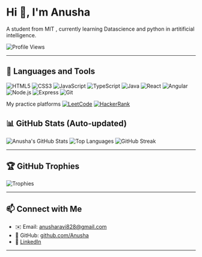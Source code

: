 # Hi 👋, I'm Anusha

A student from MIT , currently learning Datascience and python in artitificial intelligence.

![Profile Views](https://komarev.com/ghpvc/?username=Anusharavi05&label=Profile%20views&color=0e75b6&style=flat)

---

## 🔧 Languages and Tools

![HTML5](https://img.shields.io/badge/HTML5-E34F26?style=flat-square&logo=html5&logoColor=white)
![CSS3](https://img.shields.io/badge/CSS3-1572B6?style=flat-square&logo=css3&logoColor=white)
![JavaScript](https://img.shields.io/badge/JavaScript-F7DF1E?style=flat-square&logo=javascript&logoColor=black)
![TypeScript](https://img.shields.io/badge/TypeScript-3178C6?style=flat-square&logo=typescript&logoColor=white)
![Java](https://img.shields.io/badge/Java-007396?style=flat-square&logo=java&logoColor=white)
![React](https://img.shields.io/badge/React-20232A?style=flat-square&logo=react&logoColor=61DAFB)
![Angular](https://img.shields.io/badge/Angular-DD0031?style=flat-square&logo=angular&logoColor=white)
![Node.js](https://img.shields.io/badge/Node.js-339933?style=flat-square&logo=nodedotjs&logoColor=white)
![Express](https://img.shields.io/badge/Express.js-000000?style=flat-square&logo=express&logoColor=white)
![Git](https://img.shields.io/badge/Git-F05032?style=flat-square&logo=git&logoColor=white)

My practice platforms
[![LeetCode](https://img.shields.io/badge/LeetCode-FFA116?style=flat-square&logo=leetcode&logoColor=black)](https://leetcode.com/anusha_ravi)
[![HackerRank](https://img.shields.io/badge/HackerRank-2EC866?style=flat-square&logo=HackerRank&logoColor=white)](https://www.hackerrank.com/profile/anusharavi_828)






## 📊 GitHub Stats (Auto-updated)

![Anusha's GitHub Stats](https://github-readme-stats.vercel.app/api?username=Anusharavi05&show_icons=true&theme=default&count_private=true)
![Top Languages](https://github-readme-stats.vercel.app/api/top-langs/?username=Anusharavi05&layout=compact&theme=default)
![GitHub Streak](https://streak-stats.demolab.com/?user=Anusharavi05&theme=default)

---

## 🏆 GitHub Trophies

![Trophies](https://github-profile-trophy.vercel.app/?username=Anusharavi05&theme=flat&column=7)

---

## 📫 Connect with Me

- ✉️ Email: [anusharavi828@gmail.com](mailto:anusha828@gmail.com)
- 💼 GitHub: [github.com/Anusha](https://github.com/Anusharavi05)
- 💼 [LinkedIn](https://www.linkedin.com/in/anusha-ravi-40b04b292/)

---


